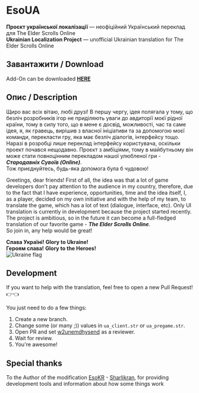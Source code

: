 # EsoUA

**Проєкт української локалізації** — неофіційний Український переклад для The Elder Scrolls Online  
**Ukrainian Localization Project** — unofficial Ukrainian translation for The Elder Scrolls Online

## Завантажити / Download
Add-On can be downloaded **[HERE](https://www.esoui.com/downloads/info3437-EsoUAUkrainianLocalizationProject.html#info)**

## Опис / Description

Щиро вас всіх вітаю, любі друзі! В першу чергу, ідея полягала у тому, що безліч розробників ігор не
приділяють уваги до авдиторії моєї рідної країни, тому в силу того, що в мене є досвід, можливості,
час та саме ідея, я, як гравець, вирішив з власної ініціативи та за допомогою моєї команди,
перекласти гру, яка має безліч діалогів, інтерфейсу тощо. Наразі в розробці лише переклад інтерфейсу
користувача, оскільки проект почався нещодавно. Проєкт з амбіціями, тому в майбутньому він може
стати повноцінним перекладом нашої улюбленої гри - _**Стародавніх Сувоїв (Online)**_.  
Тож приєднуйтесь, будь-яка допомога була б чудовою!

Greetings, dear friends! First of all, the idea was that a lot of game developers don't pay
attention to the audience in my country, therefore, due to the fact that I have experience,
opportunities, time and the idea itself, I, as a player, decided on my own initiative and with the
help of my team, to translate the game, which has a lot of text (dialogue, interface, etc). Only UI
translation is currently in development because the project started recently. The project is
ambitious, so in the future it can become a full-fledged translation of our favorite game - _**The
Elder Scrolls Online**_.  
So join in, any help would be great!

**Слава Україні!** **Glory to Ukraine!**  
**Героям cлава!** **Glory to the Heroes!**  
![Ukraine flag](https://github.githubassets.com/images/icons/emoji/unicode/1f1fa-1f1e6.png?v8)

## Development

If you want to help with the translation, feel free to open a new Pull Request!
:point_right::point_left:

You just need to do a few things:

1. Create a new branch.
2. Change some (or many ;)) values in `ua_client.str` or `ua_pregame.str`.
3. Open PR and set [w2unemdhysend](https://github.com/w2unemdhysend) as a reviewer.
4. Wait for review.
5. You're awesome!

## Special thanks

To the Author of the modification [EsoKR](https://github.com/ESOUIMods/EsoKR) -
[Sharlikran](https://github.com/Sharlikran), for providing development tools and information about
how some things work
